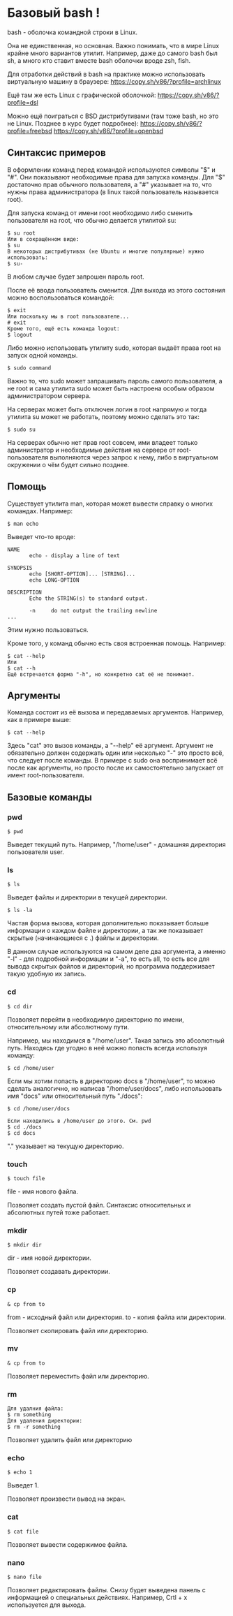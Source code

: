 # Базовый bash !
bash - оболочка командной строки в Linux.

Она не единственная, но основная. Важно понимать, что в мире Linux крайне много вариантов утилит. Например, даже до самого bash был sh, а много кто ставит вместе bash оболочки вроде zsh, fish.

Для отработки действий в bash на практике можно использовать виртуальную машину в браузере:
https://copy.sh/v86/?profile=archlinux

Ещё там же есть Linux с графической оболочкой:
https://copy.sh/v86/?profile=dsl

Можно ещё поиграться с BSD дистрибутивами (там тоже bash, но это не Linux. Позднее в курс будет подробнее):
https://copy.sh/v86/?profile=freebsd
https://copy.sh/v86/?profile=openbsd

## Синтаксис примеров

В оформлении команд перед командой используются символы "$" и "#". Они показывают необходимые права для запуска команды. Для "$" достаточно прав обычного пользователя, а "#" указывает на то, что нужны права администратора (в linux такой пользователь называется root).

Для запуска команд от имени root необходимо либо сменить пользователя на root, что обычно делается утилитой su:
```
$ su root
Или в сокращённом виде:
$ su
В некоторых дистрибутивах (не Ubuntu и многие популярные) нужно использовать:
$ su-
```
В любом случае будет запрошен пароль root.

После её ввода пользователь сменится. Для выхода из этого состояния можно воспользоваться командой:
```
$ exit
Или поскольку мы в root пользователе...
# exit
Кроме того, ещё есть команда logout:
$ logout
```

Либо можно использовать утилиту sudo, которая выдаёт права root на запуск одной команды.
```
$ sudo command
```
Важно то, что sudo может запрашивать пароль самого пользователя, а не root и сама утилита sudo может быть настроена особым образом администратором сервера.

На серверах может быть отключен логин в root напрямую и тогда утилита su может не работать, поэтому можно сделать это так:
```
$ sudo su
```

На серверах обычно нет прав root совсем, ими владеет только администратор и необходимые действия на сервере от root-пользователя выполняются через запрос к нему, либо в виртуальном окружении о чём будет сильно позднее.

## Помощь

Существует утилита man, которая может вывести справку о многих командах. Например:
```
$ man echo
```
Выведет что-то вроде:
```
NAME
       echo - display a line of text

SYNOPSIS
       echo [SHORT-OPTION]... [STRING]...
       echo LONG-OPTION

DESCRIPTION
       Echo the STRING(s) to standard output.

       -n     do not output the trailing newline
...
```

Этим нужно пользоваться.

Кроме того, у команд обычно есть своя встроенная помощь. Например:
```
$ cat --help
Или
$ cat --h
Ещё встречается форма "-h", но конкретно cat её не понимает.
```

## Аргументы
Команда состоит из её вызова и передаваемых аргументов. Например, как в примере выше:
```
$ cat --help
```
Здесь "cat" это вызов команды, а "--help" её аргумент. Аргумент не обязательно должен содержать один или несколько "-" это просто всё, что следует после команды. В примере с sudo она воспринимает всё после как аргументы, но просто после их самостоятельно запускает от имент root-пользователя.

## Базовые команды
### pwd
```
$ pwd
```
Выведет текущий путь. Например, "/home/user" - домашняя директория пользователя user.

### ls
```
$ ls
```
Выведет файлы и директории в текущей директории.

```
$ ls -la
```
Частая форма вызова, которая дополнительно показывает больше информации о каждом файле и директории, а так же показывает скрытые (начинающиеся с .) файлы и директории.

В данном случае используются на самом деле два аргумента, а именно "-l" - для подробной информации и "-a", то есть all, то есть все для вывода скрытых файлов и директорий, но программа поддерживает такую удобную их запись.

### cd
```
$ cd dir
```
Позволяет перейти в необходимую директорию по имени, относительному или абсолютному пути.

Например, мы находимся в "/home/user". Такая запись это абсолютный путь. Находясь где угодно в неё можно попасть всегда используя команду:
```
$ cd /home/user
```
Если мы хотим попасть в директорию docs в "/home/user", то можно сделать аналогично, но написав "/home/user/docs", либо использовать имя "docs" или относительный путь "./docs":
```
$ cd /home/user/docs

Если находились в /home/user до этого. См. pwd
$ cd ./docs
$ cd docs
```

"." указывает на текущую директорию.

### touch
```
$ touch file
```

file - имя нового файла.

Позволяет создать пустой файл. Синтаксис относительных и абсолютных путей тоже работает.

### mkdir
```
$ mkdir dir
```

dir - имя новой директории.

Позволяет создавать директории.

### cp
```
& cp from to
```

from - исходный файл или директория.
to - копия файла или директории.

Позволяет скопировать файл или директорию.

### mv
```
& cp from to
```

Позволяет переместить файл или директорию.

### rm
```
Для удалния файла:
$ rm something
Для удаления директории:
$ rm -r something
```

Позволяет удалить файл или директорию

### echo
```
$ echo 1
```
Выведет 1.

Позволяет произвести вывод на экран.

### cat
```
$ cat file
```

Позволяет вывести содержимое файла.

### nano
```
$ nano file
```

Позволяет редактировать файлы. Снизу будет выведена панель с информацией о специальных действиях. Например, Crtl + x используется для выхода.
